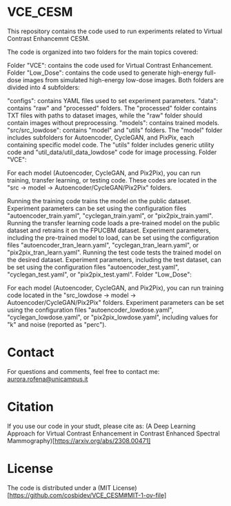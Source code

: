 # VCE_CESM
This repository contains the code used to run experiments related to Virtual Contrast Enhancemnt CESM.

The code is organized into two folders for the main topics covered:

Folder "VCE": contains the code used for Virtual Contrast Enhancement.
Folder "Low_Dose": contains the code used to generate high-energy full-dose images from simulated high-energy low-dose images.
Both folders are divided into 4 subfolders:

"configs": contains YAML files used to set experiment parameters.
"data": contains "raw" and "processed" folders. The "processed" folder contains TXT files with paths to dataset images, while the "raw" folder should contain images without preprocessing.
"models": contains trained models.
"src/src_lowdose": contains "model" and "utils" folders. The "model" folder includes subfolders for Autoencoder, CycleGAN, and PixPix, each containing specific model code. The "utils" folder includes generic utility code and "util_data/util_data_lowdose" code for image processing.
Folder "VCE":

For each model (Autoencoder, CycleGAN, and Pix2Pix), you can run training, transfer learning, or testing code. These codes are located in the "src -> model -> Autoencoder/CycleGAN/Pix2Pix" folders.

Running the training code trains the model on the public dataset. Experiment parameters can be set using the configuration files "autoencoder_train.yaml", "cyclegan_train.yaml", or "pix2pix_train.yaml".
Running the transfer learning code loads a pre-trained model on the public dataset and retrains it on the FPUCBM dataset. Experiment parameters, including the pre-trained model to load, can be set using the configuration files "autoencoder_tran_learn.yaml", "cyclegan_tran_learn.yaml", or "pix2pix_tran_learn.yaml".
Running the test code tests the trained model on the desired dataset. Experiment parameters, including the test dataset, can be set using the configuration files "autoencoder_test.yaml", "cyclegan_test.yaml", or "pix2pix_test.yaml".
Folder "Low_Dose":

For each model (Autoencoder, CycleGAN, and Pix2Pix), you can run training code located in the "src_lowdose -> model -> Autoencoder/CycleGAN/Pix2Pix" folders. Experiment parameters can be set using the configuration files "autoencoder_lowdose.yaml", "cyclegan_lowdose.yaml", or "pix2pix_lowdose.yaml", including values for "k" and noise (reported as "perc").

# Contact
For questions and comments, feel free to contact me: aurora.rofena@unicampus.it

# Citation
If you use our code in your studt, please cite as:
(A Deep Learning Approach for Virtual Contrast Enhancement in Contrast Enhanced Spectral Mammography)[https://arxiv.org/abs/2308.00471]

# License
The code is distributed under a (MIT License)[https://github.com/cosbidev/VCE_CESM#MIT-1-ov-file]
